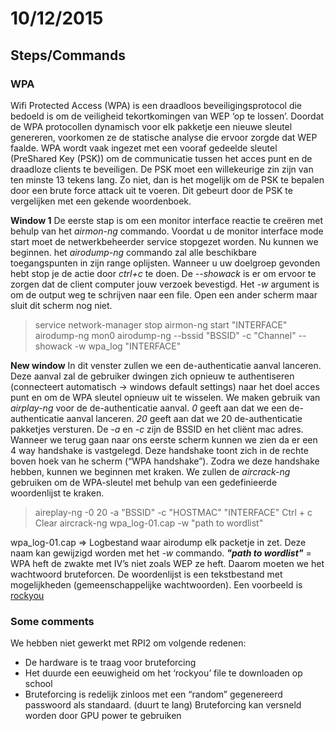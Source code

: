 # 10/12/2015

## Steps/Commands

### **WPA**
Wifi Protected Access (WPA) is een draadloos beveiligingsprotocol die bedoeld is om de veiligheid tekortkomingen van WEP ‘op te lossen’. Doordat de WPA protocollen dynamisch voor elk pakketje een nieuwe sleutel genereren, voorkomen ze de statische analyse die ervoor zorgde dat WEP faalde.
WPA wordt vaak ingezet met een vooraf gedeelde sleutel (PreShared Key (PSK)) om de communicatie tussen het acces punt en de draadloze clients te beveiligen. De PSK moet een willekeurige zin zijn van ten minste 13 tekens lang. Zo niet, dan is het mogelijk om de PSK te bepalen door een brute force attack uit te voeren. Dit gebeurt door de PSK te vergelijken met een gekende woordenboek.

**Window 1**
De eerste stap is om een monitor interface reactie te creëren met behulp van het *airmon-ng* commando. Voordat u de monitor interface mode start moet de netwerkbeheerder service stopgezet worden. Nu kunnen we beginnen. het *airodump-ng* commando zal alle beschikbare toegangspunten in zijn range oplijsten. Wanneer u uw doelgroep gevonden hebt stop je de actie door *ctrl+c* te doen.
De *--showack* is er om ervoor te zorgen dat de client computer jouw verzoek bevestigd.  Het *-w* argument is om de output weg te schrijven naar een file. Open een ander scherm maar sluit dit scherm nog niet. 
> service network-manager stop
> airmon-ng start "INTERFACE"
> airodump-ng mon0
> airodump-ng --bssid "BSSID" -c "Channel" --showack -w wpa_log "INTERFACE"


**New window**
In dit venster zullen we een de-authenticatie aanval lanceren. Deze aanval zal de gebruiker dwingen zich opnieuw te authentiseren (connecteert automatisch -> windows default settings) naar het doel acces punt en om de WPA sleutel opnieuw uit te wisselen. We maken gebruik van *airplay-ng* voor de de-authenticatie aanval. *0* geeft aan dat we een de-authenticatie aanval lanceren. *20* geeft aan dat we 20 de-authenticatie pakketjes versturen. De *-a* en *-c* zijn de BSSID en het cliënt mac adres.
Wanneer we terug gaan naar ons eerste scherm kunnen we zien da er een 4 way handshake is vastgelegd. Deze handshake toont zich in de rechte boven hoek van he scherm (“WPA handshake”).
Zodra we deze handshake hebben, kunnen we beginnen met kraken. We zullen de *aircrack-ng* gebruiken om de WPA-sleutel met behulp van een gedefinieerde woordenlijst te kraken.
> aireplay-ng -0 20 -a "BSSID" -c "HOSTMAC" "INTERFACE"
> Ctrl + c
> Clear
> aircrack-ng wpa_log-01.cap -w "path to wordlist"

wpa_log-01.cap => Logbestand waar airodump elk packetje in zet. Deze naam kan gewijzigd worden met het *-w* commando.
***"path to wordlist"*** = WPA heft de zwakte met IV’s niet zoals WEP ze heft. Daarom moeten we het wachtwoord bruteforcen. De woordenlijst is een tekstbestand met mogelijkheden (gemeenschappelijke wachtwoorden). Een voorbeeld is [rockyou](http://scrapmaker.com/download/data/wordlists/dictionaries/rockyou.txt)

### Some comments

We hebben niet gewerkt met RPI2 om volgende redenen:
* De hardware is te traag voor bruteforcing
* Het duurde een eeuwigheid om het ‘rockyou’ file te downloaden op school
* Bruteforcing is redelijk zinloos met een “random” gegenereerd passwoord als standaard. (duurt te lang)
Bruteforcing kan versneld worden door GPU power te gebruiken

